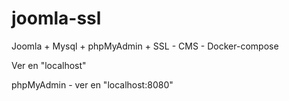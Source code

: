 # joomla-ssl
Joomla + Mysql + phpMyAdmin + SSL - CMS - Docker-compose

Ver en "localhost"

phpMyAdmin - ver en "localhost:8080"


